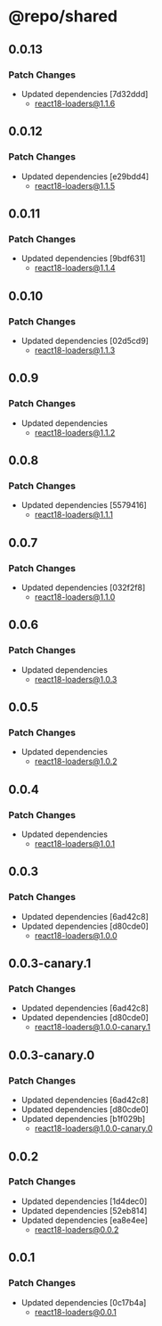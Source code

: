 # @repo/shared

## 0.0.13

### Patch Changes

- Updated dependencies [7d32ddd]
  - react18-loaders@1.1.6

## 0.0.12

### Patch Changes

- Updated dependencies [e29bdd4]
  - react18-loaders@1.1.5

## 0.0.11

### Patch Changes

- Updated dependencies [9bdf631]
  - react18-loaders@1.1.4

## 0.0.10

### Patch Changes

- Updated dependencies [02d5cd9]
  - react18-loaders@1.1.3

## 0.0.9

### Patch Changes

- Updated dependencies
  - react18-loaders@1.1.2

## 0.0.8

### Patch Changes

- Updated dependencies [5579416]
  - react18-loaders@1.1.1

## 0.0.7

### Patch Changes

- Updated dependencies [032f2f8]
  - react18-loaders@1.1.0

## 0.0.6

### Patch Changes

- Updated dependencies
  - react18-loaders@1.0.3

## 0.0.5

### Patch Changes

- Updated dependencies
  - react18-loaders@1.0.2

## 0.0.4

### Patch Changes

- Updated dependencies
  - react18-loaders@1.0.1

## 0.0.3

### Patch Changes

- Updated dependencies [6ad42c8]
- Updated dependencies [d80cde0]
  - react18-loaders@1.0.0

## 0.0.3-canary.1

### Patch Changes

- Updated dependencies [6ad42c8]
- Updated dependencies [d80cde0]
  - react18-loaders@1.0.0-canary.1

## 0.0.3-canary.0

### Patch Changes

- Updated dependencies [6ad42c8]
- Updated dependencies [d80cde0]
- Updated dependencies [b1f029b]
  - react18-loaders@1.0.0-canary.0

## 0.0.2

### Patch Changes

- Updated dependencies [1d4dec0]
- Updated dependencies [52eb814]
- Updated dependencies [ea8e4ee]
  - react18-loaders@0.0.2

## 0.0.1

### Patch Changes

- Updated dependencies [0c17b4a]
  - react18-loaders@0.0.1
